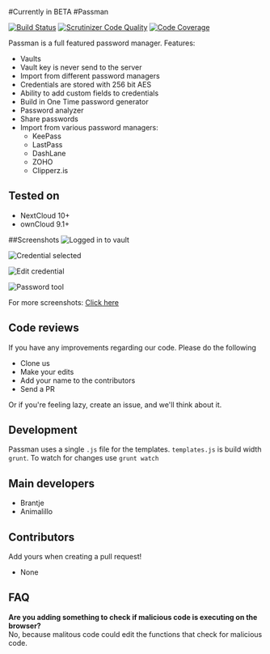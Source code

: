 #Currently in BETA
#Passman

[![Build Status](https://travis-ci.org/nextcloud/passman.svg?branch=master)](https://travis-ci.org/nextcloud/passman)
[![Scrutinizer Code Quality](https://scrutinizer-ci.com/g/nextcloud/passman/badges/quality-score.png?b=master)](https://scrutinizer-ci.com/g/nextcloud/passman/?branch=master)
[![Code Coverage](https://scrutinizer-ci.com/g/nextcloud/passman/badges/coverage.png?b=master)](https://scrutinizer-ci.com/g/nextcloud/passman/?branch=master)


Passman is a full featured password manager. 
Features:
- Vaults
- Vault key is never send to the server
- Import from different password managers
- Credentials are stored with 256 bit AES
- Ability to add custom fields to credentials
- Build in One Time password generator
- Password analyzer
- Share passwords
- Import from various password managers:
  - KeePass
  - LastPass
  - DashLane
  - ZOHO
  - Clipperz.is   
  

## Tested on
- NextCloud 10+
- ownCloud 9.1+


##Screenshots
![Logged in to vault](http://i.imgur.com/ciShQZg.png)   

![Credential selected](http://i.imgur.com/3tENldT.png)   

![Edit credential](http://i.imgur.com/Iwm3hUe.png)   

![Password tool](http://i.imgur.com/ZYkN70r.png)

For more screenshots: [Click here](http://imgur.com/a/giKVt)

## Code reviews
If you have any improvements regarding our code.
Please do the following
- Clone us
- Make your edits
- Add your name to the contributors 
- Send a PR   

Or if you're feeling lazy, create an issue, and we'll think about it.



## Development
Passman uses a single `.js` file for the templates.
`templates.js` is build width `grunt`.
To watch for changes use `grunt watch`

## Main developers
- Brantje
- Animalillo

## Contributors
Add yours when creating a pull request!
- None


## FAQ
**Are you adding something to check if malicious code is executing on the browser?**   
No, because malitous code could edit the functions that check for malicious code.